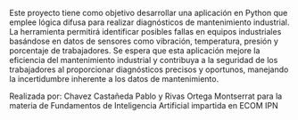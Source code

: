 Este proyecto tiene como objetivo desarrollar una aplicación en Python que emplee lógica difusa para realizar diagnósticos de mantenimiento industrial. 
La herramienta permitirá identificar posibles fallas en equipos industriales basándose en datos de sensores como vibración, temperatura, presión y porcentaje de trabajadores. 
Se espera que esta aplicación mejore la eficiencia del mantenimiento industrial y contribuya a la seguridad de los trabajadores al proporcionar diagnósticos precisos y oportunos, manejando la incertidumbre inherente a los datos de mantenimiento.

Realizada por: Chavez Castañeda Pablo y Rivas Ortega Montserrat para la materia de Fundamentos de Inteligencia Artificial impartida en ECOM IPN
